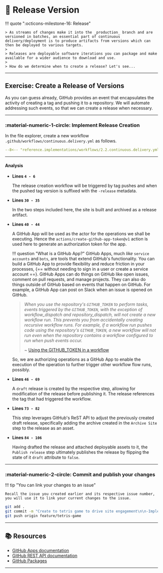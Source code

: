 # :test_tube: Release Version

<!-- markdownlint-disable MD046 -->

!!! quote ":octicons-milestone-16: Release"

    > As streams of changes make it into the _production_ branch and are versioned in batches, an essential part of continuous delivery/deployment is to produce artifacts from versions which can then be deployed to various targets.
    >
    > Releases are deployable software iterations you can package and make available for a wider audience to download and use.
    >
    > How do we determine when to create a release? Let's see...

---

## Exercise: Create a Release of Versions

As you can guess already, GitHub provides an event that encapsulates the activity of creating a tag and pushing it to a repository. We will automate addressing such events, so that we can create a release when necessary.

---

### **:material-numeric-1-circle: Implement Release Creation**

In the file explorer, create a new workflow `.github/workflows/continuous.delivery.yml` as follows.

```yaml title=".github/workflows/continuous.delivery.yml" linenums="1" hl_lines="4-6 30-35 40-44 46-71 73-82 84-106"
--8<-- "reference.implementations/workflows/2.2.continuous.delivery.yml"
```

---

#### Analysis

- **Lines `4 - 6`**

    The release creation workflow will be triggered by tag pushes and when the pushed tag version is suffixed with the `-release` metadata.

- **Lines `30 - 35`**

    In the two steps included here, the site is built and archived as a release artifact.

- **Lines `40 - 44`**

    A GitHub App will be used as the actor for the operations we shall be executing. Hence the `actions/create-github-app-token@v1` action is used here to generate an authorization token for the app.

    !!! question "What is a GitHub App?"
        GitHub Apps, much _like_ `service accounts` and `bots`, are tools that extend GitHub's functionality. You can build a GitHub App to provide flexibility and reduce friction in your processes, {== without needing to sign in a user or create a service account ==}. GitHub Apps can do things on GitHub like open issues, comment on pull requests, and manage projects. They can also do things outside of GitHub based on events that happen on GitHub. For example, a GitHub App can post on Slack when an issue is opened on GitHub.

    > _When you use the repository's `GITHUB_TOKEN` to perform tasks, events triggered by the `GITHUB_TOKEN`, with the exception of workflow_dispatch and repository_dispatch, will not create a new workflow run. This prevents you from accidentally creating recursive workflow runs. For example, if a workflow run pushes code using the repository's `GITHUB_TOKEN`, a new workflow will not run even when the repository contains a workflow configured to run when push events occur._
    >
    > ~ [Using the GITHUB_TOKEN in a workflow](https://docs.github.com/en/actions/security-guides/automatic-token-authentication#using-the-github_token-in-a-workflow)

    So, we are authorizing operations as a GitHub App to enable the execution of the operation to further trigger other workflow flow runs, possibly.

- **Lines `46 - 69`**

    A `draft` release is created by the respective step, allowing for modification of the release before publishing it. The release references the tag that had triggered the workflow.

- **Lines `73 - 82`**

    This step leverages GitHub's ReST API to adjust the previously created draft release, specifically adding the archive created in the `Archive Site` step to the release as an asset.

- **Lines `84 - 106`**

    Having drafted the release and attached deployable assets to it, the `Publish release` step ultimately publishes the release by flipping the state of it `draft` attribute to `false`.

---

### **:material-numeric-2-circle: Commit and publish your changes**

!!! tip "You can link your changes to an issue"

    Recall the issue you created earlier and its respective issue number, you will use it to link your current changes to the issue.

```bash
git add .
git commit -m "Create to tetris game to drive site engagement\n\n-Implement release automation\n\n- Resolves #<ISSUE-NUMBER>"
git push origin feature/tetris-game
```

---

## 📚 Resources

- [GitHub Apps documentation](https://docs.github.com/en/apps)
- [GitHub REST API documentation](https://docs.github.com/en/rest?apiVersion=2022-11-28)
- [GitHub Packages](https://docs.github.com/en/packages/guides/about-github-container-registry)

---
